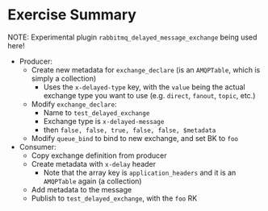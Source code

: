 Exercise Summary
================

NOTE: Experimental plugin `rabbitmq_delayed_message_exchange` being used here!

 - Producer:
    - Create new metadata for `exchange_declare` (is an `AMQPTable`, which is
      simply a collection)
       - Uses the `x-delayed-type` key, with the `value` being the actual
         exchange type you want to use (e.g. `direct`, `fanout`, `topic`, etc.)
    - Modify `exchange_declare`:
       - Name to `test_delayed_exchange`
       - Exchange type is `x-delayed-message`
       - then `false, false, true, false, false, $metadata`
    - Modify `queue_bind` to bind to new exchange, and set BK to `foo`
 - Consumer:
    - Copy exchange definition from producer
    - Create metadata with `x-delay` header
       - Note that the array key is `application_headers` and it is an
         `AMQPTable` again (a collection)
    - Add metadata to the message
    - Publish to `test_delayed_exchange`, with the `foo` RK
